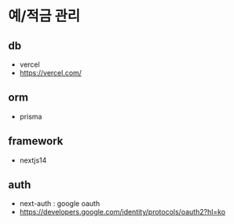 # 예/적금 관리

## db

- vercel
- https://vercel.com/

## orm

- prisma

## framework

- nextjs14

## auth

- next-auth : google oauth
- https://developers.google.com/identity/protocols/oauth2?hl=ko
